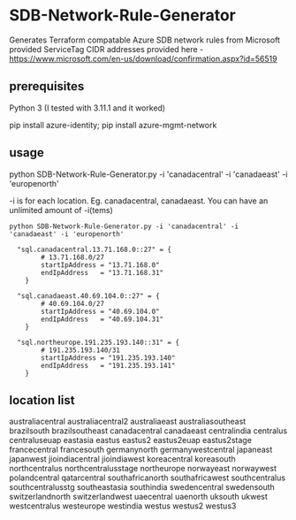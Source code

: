 # SDB-Network-Rule-Generator
Generates Terraform compatable Azure SDB network rules from Microsoft provided ServiceTag CIDR addresses provided here - https://www.microsoft.com/en-us/download/confirmation.aspx?id=56519

## prerequisites
Python 3 (I tested with 3.11.1 and it worked)

pip install azure-identity;
pip install azure-mgmt-network

## usage
python SDB-Network-Rule-Generator.py -i 'canadacentral' -i 'canadaeast' -i 'europenorth'

-i is for each location. Eg. canadacentral, canadaeast. You can have an unlimited amount of -i(tems)
```
python SDB-Network-Rule-Generator.py -i 'canadacentral' -i 'canadaeast' -i 'europenorth'

  "sql.canadacentral.13.71.168.0::27" = {
        # 13.71.168.0/27
        startIpAddress = "13.71.168.0"
        endIpAddress   = "13.71.168.31"
    }
    
  "sql.canadaeast.40.69.104.0::27" = {
        # 40.69.104.0/27
        startIpAddress = "40.69.104.0"
        endIpAddress   = "40.69.104.31"
    }

  "sql.northeurope.191.235.193.140::31" = {
        # 191.235.193.140/31
        startIpAddress = "191.235.193.140"
        endIpAddress   = "191.235.193.141"
    }
```

## location list
australiacentral
australiacentral2
australiaeast
australiasoutheast
brazilsouth
brazilsoutheast
canadacentral
canadaeast
centralindia
centralus
centraluseuap
eastasia
eastus
eastus2
eastus2euap
eastus2stage
francecentral
francesouth
germanynorth
germanywestcentral
japaneast
japanwest
jioindiacentral
jioindiawest
koreacentral
koreasouth
northcentralus
northcentralusstage
northeurope
norwayeast
norwaywest
polandcentral
qatarcentral
southafricanorth
southafricawest
southcentralus
southcentralusstg
southeastasia
southindia
swedencentral
swedensouth
switzerlandnorth
switzerlandwest
uaecentral
uaenorth
uksouth
ukwest
westcentralus
westeurope
westindia
westus
westus2
westus3
